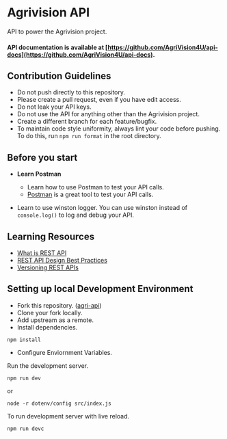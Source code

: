 # Agrivision API

API to power the Agrivision project.

#### **API documentation is available at [https://github.com/AgriVision4U/api-docs](https://github.com/AgriVision4U/api-docs).**
## **Contribution Guidelines**
-   Do not push directly to this repository.<br>
-   Please create a pull request, even if you have edit access.<br>
-   Do not leak your API keys.
-   Do not use the API for anything other than the Agrivision project.
-   Create a different branch for each feature/bugfix.
-   To maintain code style uniformity, always lint your code before pushing. To do this, run `npm run format` in the root directory.

## Before you start

-   **Learn Postman**
    -   Learn how to use Postman to test your API calls.
    -   [Postman](https://www.getpostman.com/) is a great tool to test your API calls.

-   Learn to use winston logger. You can use winston instead of `console.log()` to log and debug your API.

## Learning Resources

- [What is REST API](https://restfulapi.net/)
- [REST API Design Best Practices](https://medium.com/hashmapinc/rest-good-practices-for-api-design-881439796dc9)
- [Versioning REST APIs](https://www.freecodecamp.org/news/how-to-version-a-rest-api/)
## **Setting up local Development Environment**
-   Fork this repository. ([agri-api](https://github.com/AgriVision4U/agri-api))
-   Clone your fork locally.
-   Add upstream as a remote.
-   Install dependencies.

```
npm install
```

-   Configure Enviornment Variables.

Run the development server.

```
npm run dev
```

or

```
node -r dotenv/config src/index.js
```

To run development server with live reload.

```
npm run devc
```
